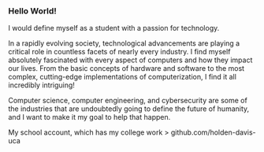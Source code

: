 ### Hello World!

I would define myself as a student with a passion for technology. 

In a rapidly evolving society, technological advancements are playing a critical role in countless facets of nearly every industry. I find myself absolutely fascinated with every aspect of computers and how they impact our lives. From the basic concepts of hardware and software to the most complex, cutting-edge implementations of computerization, I find it all incredibly intriguing! 

Computer science, computer engineering, and cybersecurity are some of the industries that are undoubtedly going to define the future of humanity, and I want to make it my goal to help that happen.

My school account, which has my college work > github.com/holden-davis-uca

